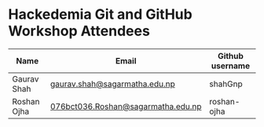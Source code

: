 # Hackedemia Git and GitHub Workshop Attendees

| Name         | Email                                  | Github username          |
|--------------|----------------------------------------|--------------------------|
| Gaurav Shah  | gaurav.shah@sagarmatha.edu.np          | shahGnp                  |
| Roshan Ojha  | 076bct036.Roshan@sagarmatha.edu.np     | roshan-ojha              || Roshan Ojha  | 076bct036.Roshan@sagarmatha.edu.np     | roshan-ojha              |